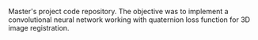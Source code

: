Master's project code repository. The objective was to implement a convolutional neural network working with quaternion loss function for 3D image registration. 
